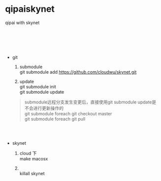 # qipaiskynet
qipai   with  skynet



<br>
<br>
<br>
<br>


- git 

  1. submodule  
     git submodule add https://github.com/cloudwu/skynet.git

  2. update  
    git submodule init  
    git submodule update    <br>
    > submodule远程分支发生变更后，直接使用git submodule update是不会进行更新操作的  
    > git submodule foreach git checkout master  
    > git submodule foreach git pull  


<br>
<br>

- skynet
  1. cloud 下  
     make   macosx   

  2.  <br>
       killall skynet  

